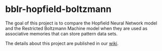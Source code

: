 # bblr-hopfield-boltzmann
The goal of this project is to compare the Hopfield Neural Network model and the Restricted Boltzmann Machine model when they are used as associative memories that can store pattern data sets.

The details about this project are published in our [wiki](https://github.com/juanlao7/bblr-hopfield-boltzmann/wiki).
